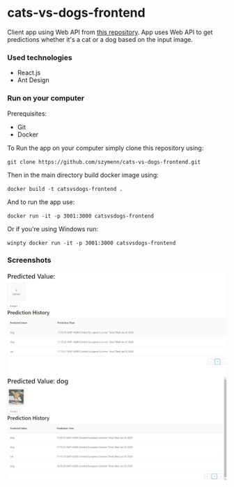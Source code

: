 # cats-vs-dogs-frontend
Client app using Web API from [this repository](https://github.com/szymenn/CatsVsDogsBinaryClassification).
App uses Web API to get predictions whether it's a cat or a dog based on the input image.

### Used technologies
- React.js
- Ant Design

### Run on your computer
Prerequisites:
- Git
- Docker

To Run the app on your computer simply clone this repository using: <br />

`git clone https://github.com/szymenn/cats-vs-dogs-frontend.git` <br />

Then in the main directory build docker image using: <br />

`docker build -t catsvsdogs-frontend .`

And to run the app use: <br />

`docker run -it -p 3001:3000 catsvsdogs-frontend`

Or if you're using Windows run:

`winpty docker run -it -p 3001:3000 catsvsdogs-frontend`

### Screenshots
<img src="https://github.com/szymenn/cats-vs-dogs-frontend/blob/master/catsvsdogs1.jpg" />
<img src="https://github.com/szymenn/cats-vs-dogs-frontend/blob/master/catsvsdogs2.jpg" />




